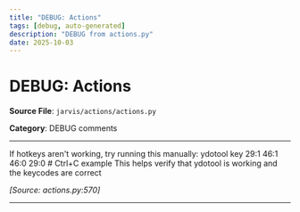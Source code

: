```yaml
---
title: "DEBUG: Actions"
tags: [debug, auto-generated]
description: "DEBUG from actions.py"
date: 2025-10-03
---
```


# DEBUG: Actions

**Source File**: `jarvis/actions/actions.py`

**Category**: DEBUG comments

---

<a id="general-1"></a>

If hotkeys aren't working, try running this manually:
ydotool key 29:1 46:1 46:0 29:0  # Ctrl+C example
This helps verify that ydotool is working and the keycodes are correct

*[Source: actions.py:570]*

---
